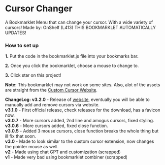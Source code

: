 # Cursor Changer
A Bookmarklet Menu that can change your cursor. With a wide variety of cursors! Made by: OnShelf (L413)
THIS BOOKMARKLET AUTOMATICALLY UPDATES!
### How to set up
<b>1.</b> Put the code in the bookmarklet.js file into your bookmarks bar.

<b>2.</b> Once you click the bookmarklet, choose a mouse to change to. 

<b>3.</b> Click star on this project!

<b>Note:</b> This bookmarklet may not work on some sites. Also, alot of the assets are straight from the [Custom Cursor Website](https://custom-cursor.com).

**ChangeLog:**
**v3.2.0** - Release of [website](https://customized-cursors.glitch.me/), eventually you will be able to manually add and remove cursors via website.<br>
**v3.1.0** - First official release, check releases for the download, has a favicon now.<br>
**v3.0.7** - More cursors added, 2nd line and amogus cursors, fixed styling.<br>
**v3.0.6** - More cursors added, fixed close function.<br>
**v3.0.5** - Added 3 mouse cursors, close function breaks the whole thing but ill fix that soon.<br>
**v3.0** - Made to look similar to the custom cursor extension, now changes the pointer mouse as well. <br>
**v2** - Made using chat GPT and customization (scrapped)<br>
**v1** - Made very bad using bookmarklet combiner (scrapped)
